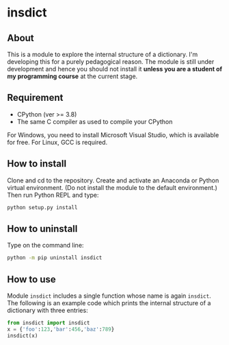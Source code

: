 # insdict

## About

This is a module to explore the internal structure of a dictionary. I'm developing this for a purely pedagogical reason. The module is still under development and hence you should not install it **unless you are a student of my programming course** at the current stage.

## Requirement

- CPython (ver >= 3.8)
- The same C compiler as used to compile your CPython

For Windows, you need to install Microsoft Visual Studio, which is available for free. For Linux, GCC is required.

## How to install

Clone and cd to the repository. Create and activate an Anaconda or Python virtual environment. (Do not install the module to the default environment.) Then run Python REPL and type:

```python
python setup.py install
```

## How to uninstall

Type on the command line:

```bash
python -m pip uninstall insdict
```

## How to use

Module `insdict` includes a single function whose name is again `insdict`. The following is an example code which prints the internal structure of a dictionary with three entries:

```python
from insdict import insdict
x = {'foo':123,'bar':456,'baz':789}
insdict(x)
```
